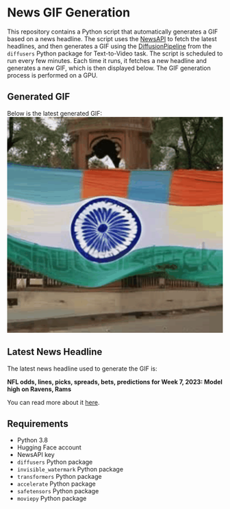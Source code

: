 # News GIF Generation
This repository contains a Python script that automatically generates a GIF based on a news headline. The script uses the [NewsAPI](https://newsapi.org/) to fetch the latest headlines, and then generates a GIF using the [DiffusionPipeline](https://github.com/huggingface/diffusers) from the `diffusers` Python package for Text-to-Video task.
The script is scheduled to run every few minutes. Each time it runs, it fetches a new headline and generates a new GIF, which is then displayed below. The GIF generation process is performed on a GPU.

## Generated GIF
Below is the latest generated GIF:
![Generated GIF](output.gif?raw=true&v=1697818236)

## Latest News Headline
The latest news headline used to generate the GIF is:

**NFL odds, lines, picks, spreads, bets, predictions for Week 7, 2023: Model high on Ravens, Rams**

You can read more about it [here](https://www.cbssports.com/nfl/news/nfl-odds-lines-picks-spreads-bets-predictions-for-week-7-2023-model-high-on-ravens-rams/).

## Requirements
- Python 3.8
- Hugging Face account
- NewsAPI key
- `diffusers` Python package
- `invisible_watermark` Python package
- `transformers` Python package
- `accelerate` Python package
- `safetensors` Python package
- `moviepy` Python package

